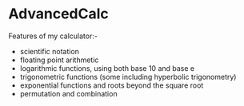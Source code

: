 # AdvancedCalc

Features of my calculator:-

- scientific notation
- floating point arithmetic
- logarithmic functions, using both base 10 and base e
- trigonometric functions (some including hyperbolic trigonometry)
- exponential functions and roots beyond the square root
- permutation and combination
